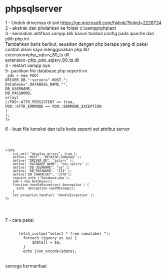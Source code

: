 # phpsqlserver
1 - Unduh drivernya di sini https://go.microsoft.com/fwlink/?linkid=2226724<br>
2 - ekstrak dan pindahkan ke folder c:\xampp\php\ext<br>
3 - kemudian aktifkan xampp klik kanan tombol config pada apache dan pilih php.ini<br>
    Tambahkan baris berikut, seuaikan dengan php berapa yang di pakai contoh disini saya menggunakan php 80<br>
    extension=php_sqlsrv_80_ts.dll<br>
    extension=php_pdo_sqlsrv_80_ts.dll<br>
4 - restart xampp nya<br>
5- pastikan file database.php seperti ini<br>
<code>
    <?php
   $this->pdo = new PDO(
            DRIVER_DB.":server=".HOST.";
            Database=".DATABASE_NAME."",
            DB_USERNAME,
            DB_PASSWORD,
            array(
                //PDO::ATTR_PERSISTENT => true,
                PDO::ATTR_ERRMODE => PDO::ERRMODE_EXCEPTION
            )
    );
?>
 </code>
 
6 - buat file koneksi dan tulis kode seperti set attribut server<br>

<code>
   
    <?php
        ini_set( "display_errors", true );
        define( "HOST", "DESKTOP-I8N66OQ" );
        define( "DRIVER_DB", "sqlsrv" );
        define( "DATABASE_NAME", "tes_sqlsrv" );
        define( "DB_USERNAME", "sa" );
        define( "DB_PASSWORD", "123" );
        define('DB_CHARACSET', 'utf8');
        require_once ('Database.php');
        $db = new Database();
        function handleException( $exception ) {
          echo  $exception->getMessage();
        }
        set_exception_handler( 'handleException' );
    ?>
    
 </code>  
 
 7 -  cara pakai<br>
 
 <code>
      <?php
        include"config.php";
        $data = [];
        $query = $db->fetch_custom("select * from namatabel ");
        foreach ($query as $a) {
            $data[] = $a;
        }
        echo json_encode($data);
</code>
<br>

semoga bermanfaat
